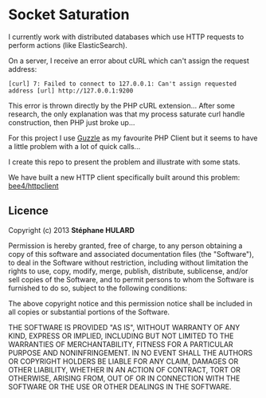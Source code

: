 Socket Saturation
=================

I currently work with distributed databases which use HTTP requests to perform actions (like ElasticSearch).

On a server, I receive an error about cURL which can't assign the request address:

```
[curl] 7: Failed to connect to 127.0.0.1: Can't assign requested address [url] http://127.0.0.1:9200
````

This error is thrown directly by the PHP cURL extension...
After some research, the only explanation was that my process saturate curl handle construction, then PHP just broke up...

For this project I use [Guzzle](http://guzzlephp.org/) as my favourite PHP Client but it seems to have a little problem with a lot of quick calls...

I create this repo to present the problem and illustrate with some stats.

We have built a new HTTP client specifically built around this problem: [bee4/httpclient](http://github.com/bee4/httpclient/)

## Licence

Copyright (c) 2013 **Stéphane HULARD**

Permission is hereby granted, free of charge, to any person obtaining a copy of this software and associated documentation files (the "Software"), to deal in the Software without restriction, including without limitation the rights to use, copy, modify, merge, publish, distribute, sublicense, and/or sell copies of the Software, and to permit persons to whom the Software is furnished to do so, subject to the following conditions:

The above copyright notice and this permission notice shall be included in all copies or substantial portions of the Software.

THE SOFTWARE IS PROVIDED "AS IS", WITHOUT WARRANTY OF ANY KIND, EXPRESS OR IMPLIED, INCLUDING BUT NOT LIMITED TO THE WARRANTIES OF MERCHANTABILITY, FITNESS FOR A PARTICULAR PURPOSE AND NONINFRINGEMENT. IN NO EVENT SHALL THE AUTHORS OR COPYRIGHT HOLDERS BE LIABLE FOR ANY CLAIM, DAMAGES OR OTHER LIABILITY, WHETHER IN AN ACTION OF CONTRACT, TORT OR OTHERWISE, ARISING FROM, OUT OF OR IN CONNECTION WITH THE SOFTWARE OR THE USE OR OTHER DEALINGS IN THE SOFTWARE.
